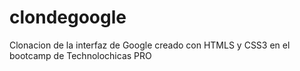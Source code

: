 # clondegoogle
Clonacion de la interfaz de Google creado con HTMLS y CSS3 en el bootcamp de Technolochicas PRO
